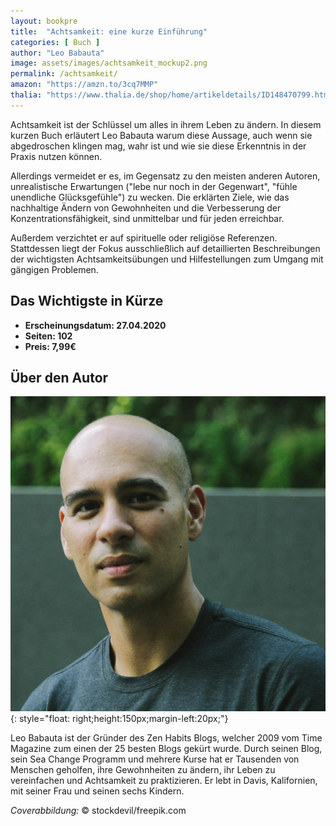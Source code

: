 ```yaml
---
layout: bookpre
title:  "Achtsamkeit: eine kurze Einführung"
categories: [ Buch ]
author: "Leo Babauta"
image: assets/images/achtsamkeit_mockup2.png
permalink: /achtsamkeit/
amazon: "https://amzn.to/3cq7MMP"
thalia: "https://www.thalia.de/shop/home/artikeldetails/ID148470799.html"
---
```


Achtsamkeit ist der Schlüssel um alles in ihrem Leben zu ändern. In diesem kurzen Buch erläutert Leo Babauta warum diese Aussage, auch wenn sie abgedroschen klingen mag, wahr ist und wie sie diese Erkenntnis in der Praxis nutzen können.

Allerdings vermeidet er es, im Gegensatz zu den meisten anderen Autoren, unrealistische Erwartungen ("lebe nur noch in der Gegenwart", "fühle unendliche Glücksgefühle") zu wecken. Die erklärten Ziele, wie das nachhaltige Ändern von Gewohnheiten und die Verbesserung der Konzentrationsfähigkeit, sind unmittelbar und für jeden erreichbar.

Außerdem verzichtet er auf spirituelle oder religiöse Referenzen. Stattdessen liegt der Fokus ausschließlich auf detaillierten Beschreibungen der wichtigsten Achtsamkeitsübungen und Hilfestellungen zum Umgang mit gängigen Problemen. 



## Das Wichtigste in Kürze

- **Erscheinungsdatum: 27.04.2020**
- **Seiten: 102**
- **Preis: 7,99€**

## Über den Autor

![Leo Babauta](/assets/images/leo.jpeg){: style="float: right;height:150px;margin-left:20px;"}


Leo Babauta ist der Gründer des
Zen Habits Blogs, welcher 2009
vom Time Magazine zum einen
der 25 besten Blogs gekürt wurde.
Durch seinen Blog, sein Sea Change Programm und mehrere Kurse
hat er Tausenden von Menschen
geholfen, ihre Gewohnheiten zu
ändern, ihr Leben zu vereinfachen
und Achtsamkeit zu praktizieren.
Er lebt in Davis, Kalifornien, mit
seiner Frau und seinen sechs Kindern.

*Coverabbildung:* © stockdevil/freepik.com
